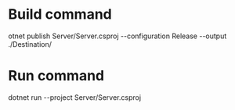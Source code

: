 

# Build command
otnet publish Server/Server.csproj --configuration Release --output ./Destination/

# Run command
dotnet run --project Server/Server.csproj
